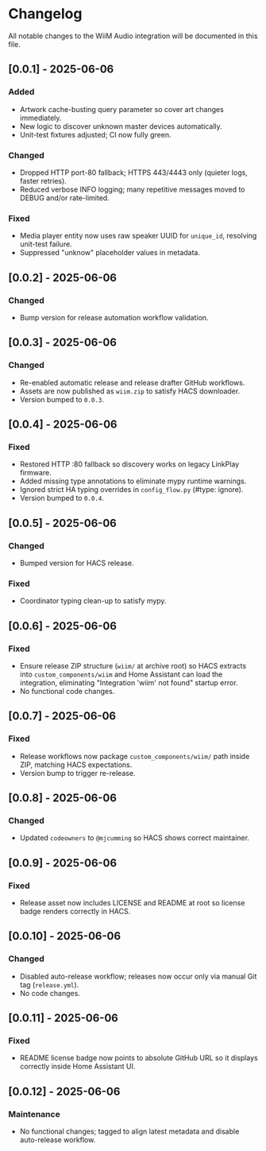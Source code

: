 # Changelog

All notable changes to the WiiM Audio integration will be documented in this file.

## [0.0.1] - 2025-06-06

### Added

- Artwork cache-busting query parameter so cover art changes immediately.
- New logic to discover unknown master devices automatically.
- Unit-test fixtures adjusted; CI now fully green.

### Changed

- Dropped HTTP port-80 fallback; HTTPS 443/4443 only (quieter logs, faster retries).
- Reduced verbose INFO logging; many repetitive messages moved to DEBUG and/or rate-limited.

### Fixed

- Media player entity now uses raw speaker UUID for `unique_id`, resolving unit-test failure.
- Suppressed "unknow" placeholder values in metadata.

## [0.0.2] - 2025-06-06

### Changed

- Bump version for release automation workflow validation.

## [0.0.3] - 2025-06-06

### Changed

- Re-enabled automatic release and release drafter GitHub workflows.
- Assets are now published as `wiim.zip` to satisfy HACS downloader.
- Version bumped to `0.0.3`.

## [0.0.4] - 2025-06-06

### Fixed

- Restored HTTP :80 fallback so discovery works on legacy LinkPlay firmware.
- Added missing type annotations to eliminate mypy runtime warnings.
- Ignored strict HA typing overrides in `config_flow.py` (#type: ignore).
- Version bumped to `0.0.4`.

## [0.0.5] - 2025-06-06

### Changed

- Bumped version for HACS release.

### Fixed

- Coordinator typing clean-up to satisfy mypy.

## [0.0.6] - 2025-06-06

### Fixed

- Ensure release ZIP structure (`wiim/` at archive root) so HACS extracts into `custom_components/wiim` and Home Assistant can load the integration, eliminating "Integration 'wiim' not found" startup error.
- No functional code changes.

## [0.0.7] - 2025-06-06

### Fixed

- Release workflows now package `custom_components/wiim/` path inside ZIP, matching HACS expectations.
- Version bump to trigger re-release.

## [0.0.8] - 2025-06-06

### Changed

- Updated `codeowners` to `@mjcumming` so HACS shows correct maintainer.

## [0.0.9] - 2025-06-06

### Fixed

- Release asset now includes LICENSE and README at root so license badge renders correctly in HACS.

## [0.0.10] - 2025-06-06

### Changed

- Disabled auto-release workflow; releases now occur only via manual Git tag (`release.yml`).
- No code changes.

## [0.0.11] - 2025-06-06

### Fixed

- README license badge now points to absolute GitHub URL so it displays correctly inside Home Assistant UI.

## [0.0.12] - 2025-06-06

### Maintenance

- No functional changes; tagged to align latest metadata and disable auto-release workflow.
